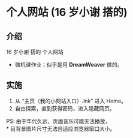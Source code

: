 # 个人网站 (16 岁小谢 搭的)

## 介绍
16 岁小谢 搭的 个人网站  
* 微机课作业；似乎是用 **DreamWeaver** 做的。

## 实施
1. 从 “主页（我的小网站入口）.lnk” 进入 Home。  
2. 自由探索，直到获得密码，进入隐藏网页。

PS: 由于年代久远，页面音乐可能无法播放，  
    * 且背景图片尺寸无法自适应浏览器窗口大小。

<!-- ## 软件架构
软件架构说明


## 安装教程

1.  xxxx
2.  xxxx
3.  xxxx

## 使用说明

1.  xxxx
2.  xxxx
3.  xxxx

## 参与贡献

1.  Fork 本仓库
2.  新建 Feat_xxx 分支
3.  提交代码
4.  新建 Pull Request


## 特技

1.  使用 Readme\_XXX.md 来支持不同的语言，例如 Readme\_en.md, Readme\_zh.md
2.  Gitee 官方博客 [blog.gitee.com](https://blog.gitee.com)
3.  你可以 [https://gitee.com/explore](https://gitee.com/explore) 这个地址来了解 Gitee 上的优秀开源项目
4.  [GVP](https://gitee.com/gvp) 全称是 Gitee 最有价值开源项目，是综合评定出的优秀开源项目
5.  Gitee 官方提供的使用手册 [https://gitee.com/help](https://gitee.com/help)
6.  Gitee 封面人物是一档用来展示 Gitee 会员风采的栏目 [https://gitee.com/gitee-stars/](https://gitee.com/gitee-stars/) -->
